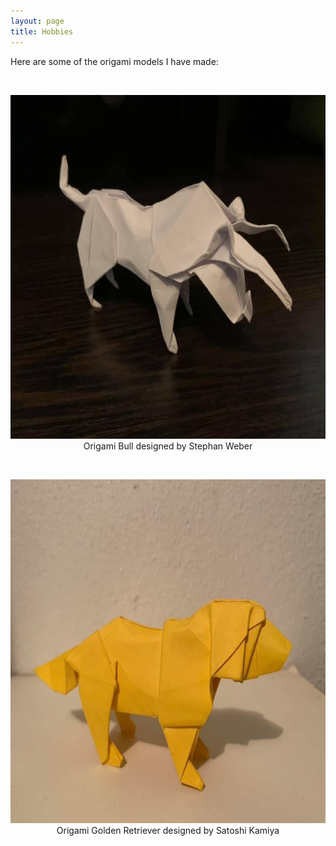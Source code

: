 ```yaml
---
layout: page
title: Hobbies
---
```


<p>Here are some of the origami models I have made:</p><br>

<p align="center">
<img src="assets/Bull.jpeg" width="550" height="550">
Origami Bull designed by Stephan Weber
</p></br>

<p align="center">
<img src="assets/GoldenRetriever.jpeg" width="550" height="550">
Origami Golden Retriever designed by Satoshi Kamiya
</p>
